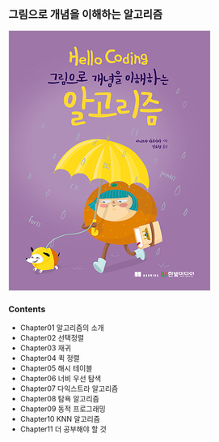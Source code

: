 ## 그림으로 개념을 이해하는 알고리즘

![hello](hello_coding.jpg)


### Contents
- Chapter01 알고리즘의 소개
- Chapter02 선택정렬
- Chapter03 재귀
- Chapter04 퀵 정렬
- Chapter05 해시 테이블
- Chapter06 너비 우선 탐색
- Chapter07 다익스트라 알고리즘
- Chapter08 탐욕 알고리즘
- Chapter09 동적 프로그래밍
- Chapter10 KNN 알고리즘
- Chapter11 더 공부해야 할 것
